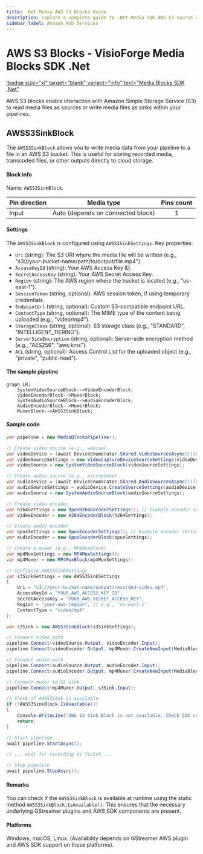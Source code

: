 ```yaml
---
title: .Net Media AWS S3 Blocks Guide
description: Explore a complete guide to .Net Media SDK AWS S3 source and sink blocks. Learn how to read from and write to AWS S3 for your media processing pipelines.
sidebar_label: Amazon Web Services
---
```


# AWS S3 Blocks - VisioForge Media Blocks SDK .Net

[!badge size="xl" target="blank" variant="info" text="Media Blocks SDK .Net"](https://www.visioforge.com/media-blocks-sdk-net)

AWS S3 blocks enable interaction with Amazon Simple Storage Service (S3) to read media files as sources or write media files as sinks within your pipelines.

## AWSS3SinkBlock

The `AWSS3SinkBlock` allows you to write media data from your pipeline to a file in an AWS S3 bucket. This is useful for storing recorded media, transcoded files, or other outputs directly to cloud storage.

#### Block info

Name: `AWSS3SinkBlock`.

| Pin direction | Media type | Pins count |
| --- | :---: | :---: |
| Input | Auto (depends on connected block) | 1 |

#### Settings

The `AWSS3SinkBlock` is configured using `AWSS3SinkSettings`. Key properties:

- `Uri` (string): The S3 URI where the media file will be written (e.g., "s3://your-bucket-name/path/to/output/file.mp4").
- `AccessKeyId` (string): Your AWS Access Key ID.
- `SecretAccessKey` (string): Your AWS Secret Access Key.
- `Region` (string): The AWS region where the bucket is located (e.g., "us-east-1").
- `SessionToken` (string, optional): AWS session token, if using temporary credentials.
- `EndpointUrl` (string, optional): Custom S3-compatible endpoint URL.
- `ContentType` (string, optional): The MIME type of the content being uploaded (e.g., "video/mp4").
- `StorageClass` (string, optional): S3 storage class (e.g., "STANDARD", "INTELLIGENT_TIERING").
- `ServerSideEncryption` (string, optional): Server-side encryption method (e.g., "AES256", "aws:kms").
- `ACL` (string, optional): Access Control List for the uploaded object (e.g., "private", "public-read").

#### The sample pipeline

```mermaid
graph LR;
    SystemVideoSourceBlock-->VideoEncoderBlock;
    VideoEncoderBlock-->MuxerBlock;
    SystemAudioSourceBlock-->AudioEncoderBlock;
    AudioEncoderBlock-->MuxerBlock;
    MuxerBlock-->AWSS3SinkBlock;
```

#### Sample code

```csharp
var pipeline = new MediaBlocksPipeline();

// Create video source (e.g., webcam)
var videoDevice = (await DeviceEnumerator.Shared.VideoSourcesAsync())[0];
var videoSourceSettings = new VideoCaptureDeviceSourceSettings(videoDevice);
var videoSource = new SystemVideoSourceBlock(videoSourceSettings);

// Create audio source (e.g., microphone)
var audioDevice = (await DeviceEnumerator.Shared.AudioSourcesAsync())[0];
var audioSourceSettings = audioDevice.CreateSourceSettings(audioDevice.Formats[0].ToFormat());
var audioSource = new SystemAudioSourceBlock(audioSourceSettings);

// Create video encoder
var h264Settings = new OpenH264EncoderSettings(); // Example encoder settings
var videoEncoder = new H264EncoderBlock(h264Settings);

// Create audio encoder
var opusSettings = new OpusEncoderSettings(); // Example encoder settings
var audioEncoder = new OpusEncoderBlock(opusSettings);

// Create a muxer (e.g., MP4MuxBlock)
var mp4MuxSettings = new MP4MuxSettings();
var mp4Muxer = new MP4MuxBlock(mp4MuxSettings);

// Configure AWSS3SinkSettings
var s3SinkSettings = new AWSS3SinkSettings
{
    Uri = "s3://your-bucket-name/output/recorded-video.mp4",
    AccessKeyId = "YOUR_AWS_ACCESS_KEY_ID",
    SecretAccessKey = "YOUR_AWS_SECRET_ACCESS_KEY",
    Region = "your-aws-region", // e.g., "us-east-1"
    ContentType = "video/mp4"
};

var s3Sink = new AWSS3SinkBlock(s3SinkSettings);

// Connect video path
pipeline.Connect(videoSource.Output, videoEncoder.Input);
pipeline.Connect(videoEncoder.Output, mp4Muxer.CreateNewInput(MediaBlockPadMediaType.Video));

// Connect audio path
pipeline.Connect(audioSource.Output, audioEncoder.Input);
pipeline.Connect(audioEncoder.Output, mp4Muxer.CreateNewInput(MediaBlockPadMediaType.Audio));

// Connect muxer to S3 sink
pipeline.Connect(mp4Muxer.Output, s3Sink.Input);

// Check if AWSS3Sink is available
if (!AWSS3SinkBlock.IsAvailable())
{
    Console.WriteLine("AWS S3 Sink Block is not available. Check SDK redistributables.");
    return;
}

// Start pipeline
await pipeline.StartAsync();

// ... wait for recording to finish ...

// Stop pipeline
await pipeline.StopAsync();
```

#### Remarks

You can check if the `AWSS3SinkBlock` is available at runtime using the static method `AWSS3SinkBlock.IsAvailable()`. This ensures that the necessary underlying GStreamer plugins and AWS SDK components are present.

#### Platforms

Windows, macOS, Linux. (Availability depends on GStreamer AWS plugin and AWS SDK support on these platforms).
